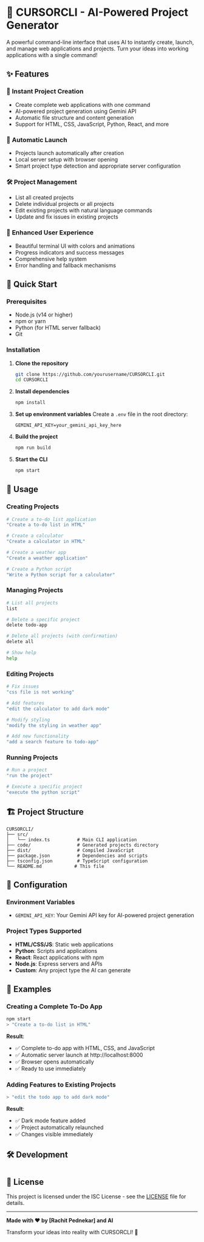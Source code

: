 # 🚀 CURSORCLI - AI-Powered Project Generator

A powerful command-line interface that uses AI to instantly create, launch, and manage web applications and projects. Turn your ideas into working applications with a single command!

## ✨ Features

### 🎯 **Instant Project Creation**
- Create complete web applications with one command
- AI-powered project generation using Gemini API
- Automatic file structure and content generation
- Support for HTML, CSS, JavaScript, Python, React, and more

### 🚀 **Automatic Launch**
- Projects launch automatically after creation
- Local server setup with browser opening
- Smart project type detection and appropriate server configuration

### 🛠️ **Project Management**
- List all created projects
- Delete individual projects or all projects
- Edit existing projects with natural language commands
- Update and fix issues in existing projects

### 🎨 **Enhanced User Experience**
- Beautiful terminal UI with colors and animations
- Progress indicators and success messages
- Comprehensive help system
- Error handling and fallback mechanisms

## 🚀 Quick Start

### Prerequisites
- Node.js (v14 or higher)
- npm or yarn
- Python (for HTML server fallback)
- Git

### Installation

1. **Clone the repository**
   ```bash
   git clone https://github.com/yourusername/CURSORCLI.git
   cd CURSORCLI
   ```

2. **Install dependencies**
   ```bash
   npm install
   ```

3. **Set up environment variables**
   Create a `.env` file in the root directory:
   ```env
   GEMINI_API_KEY=your_gemini_api_key_here
   ```

4. **Build the project**
   ```bash
   npm run build
   ```

5. **Start the CLI**
   ```bash
   npm start
   ```

## 📖 Usage

### Creating Projects

```bash
# Create a to-do list application
"Create a to-do list in HTML"

# Create a calculator
"Create a calculator in HTML"

# Create a weather app
"Create a weather application"

# Create a Python script
"Write a Python script for a calculator"
```

### Managing Projects

```bash
# List all projects
list

# Delete a specific project
delete todo-app

# Delete all projects (with confirmation)
delete all

# Show help
help
```

### Editing Projects

```bash
# Fix issues
"css file is not working"

# Add features
"edit the calculator to add dark mode"

# Modify styling
"modify the styling in weather app"

# Add new functionality
"add a search feature to todo-app"
```

### Running Projects

```bash
# Run a project
"run the project"

# Execute a specific project
"execute the python script"
```

## 🏗️ Project Structure

```
CURSORCLI/
├── src/
│   └── index.ts          # Main CLI application
├── code/                 # Generated projects directory
├── dist/                 # Compiled JavaScript
├── package.json          # Dependencies and scripts
├── tsconfig.json         # TypeScript configuration
└── README.md            # This file
```

## 🔧 Configuration

### Environment Variables

- `GEMINI_API_KEY`: Your Gemini API key for AI-powered project generation

### Project Types Supported

- **HTML/CSS/JS**: Static web applications
- **Python**: Scripts and applications
- **React**: React applications with npm
- **Node.js**: Express servers and APIs
- **Custom**: Any project type the AI can generate

## 🎯 Examples

### Creating a Complete To-Do App

```bash
npm start
> "Create a to-do list in HTML"
```

**Result**: 
- ✅ Complete to-do app with HTML, CSS, and JavaScript
- ✅ Automatic server launch at http://localhost:8000
- ✅ Browser opens automatically
- ✅ Ready to use immediately

### Adding Features to Existing Projects

```bash
> "edit the todo app to add dark mode"
```

**Result**:
- ✅ Dark mode feature added
- ✅ Project automatically relaunched
- ✅ Changes visible immediately

## 🛠️ Development



#
## 📝 License

This project is licensed under the ISC License - see the [LICENSE](LICENSE) file for details.


---

**Made with ❤️ by [Rachit Pednekar] and AI**

Transform your ideas into reality with CURSORCLI! 🚀 
